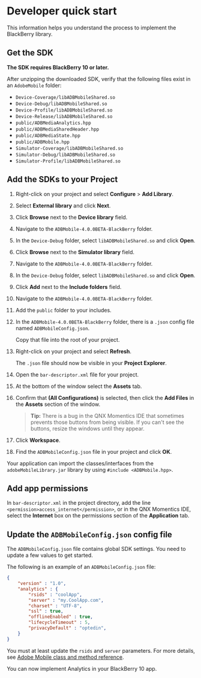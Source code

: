 # Developer quick start

This information helps you understand the process to implement the BlackBerry library.

## Get the SDK

**The SDK requires BlackBerry 10 or later.**

After unzipping the downloaded SDK, verify that the following files exist in an `AdobeMobile` folder:

* `Device-Coverage/libADBMobileShared.so`
* `Device-Debug/libADBMobileShared.so`
* `Device-Profile/libADBMobileShared.so`
* `Device-Release/libADBMobileShared.so`
* `public/ADBMediaAnalytics.hpp`
* `public/ADBMediaSharedHeader.hpp`
* `public/ADBMediaState.hpp`
* `public/ADBMobile.hpp`
* `Simulator-Coverage/libADBMobileShared.so`
* `Simulator-Debug/libADBMobileShared.so`
* `Simulator-Profile/libADBMobileShared.so`

## Add the SDKs to your Project

1. Right-click on your project and select **Configure** > **Add Library**.
1. Select **External library** and click **Next**.
1. Click **Browse** next to the **Device library** field.
1. Navigate to the `ADBMobile-4.0.0BETA-BlackBerry` folder.
1. In the `Device-Debug` folder, select `libADBMobileShared.so` and click **Open**.
1. Click **Browse** next to the **Simulator library** field.
1. Navigate to the `ADBMobile-4.0.0BETA-BlackBerry` folder.
1. In the `Device-Debug` folder, select `libADBMobileShared.so` and click **Open**.
1. Click **Add** next to the **Include folders** field.
1. Navigate to the `ADBMobile-4.0.0BETA-BlackBerry` folder.
1. Add the `public` folder to your includes.
1. In the `ADBMobile-4.0.0BETA-BlackBerry` folder, there is a `.json` config file named `ADBMobileConfig.json`. 

    Copy that file into the root of your project.
1. Right-click on your project and select **Refresh**. 

    The `.json` file should now be visible in your **Project Explorer**.
1. Open the `bar-descriptor.xml` file for your project.
1. At the bottom of the window select the **Assets** tab.
1. Confirm that **(All Configurations)** is selected, then click the **Add Files** in the **Assets** section of the window. 
      > **Tip:** There is a bug in the QNX Momentics IDE that sometimes prevents those buttons from being visible. If you can't see the buttons, resize the windows until they appear.

1. Click **Workspace**.
1. Find the `ADBMobileConfig.json` file in your project and click **OK**.

Your application can import the classes/interfaces from the `adobeMobileLibrary.jar` library by using `#include <ADBMobile.hpp>`.

## Add app permissions

In `bar-descriptor.xml` in the project directory, add the line `<permission>access_internet</permission>`, or in the QNX Momentics IDE, select the **Internet** box on the permissions section of the **Application** tab.

## Update the `ADBMobileConfig.json` config file

The `ADBMobileConfig.json` file contains global SDK settings. You need to update a few values to get started.

The following is an example of an `ADBMobileConfig.json` file:

```json
{
    "version" : "1.0",
    "analytics" : {
        "rsids" : "coolApp",
        "server" : "my.CoolApp.com",
        "charset" : "UTF-8",
        "ssl" : true,
        "offlineEnabled" : true,
        "lifecycleTimeout" : 5,
        "privacyDefault" : "optedin",
    }
}
```

You must at least update the `rsids` and `server` parameters. For more details, see [Adobe Mobile class and method reference](/docs/blackberry/methods.md).

You can now implement Analytics in your BlackBerry 10 app.
